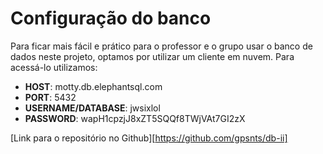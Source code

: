 # Configuração do banco
Para ficar mais fácil e prático para o professor e o grupo usar o banco de dados neste projeto, optamos por utilizar um cliente em nuvem. Para acessá-lo utilizamos:
* **HOST**: motty.db.elephantsql.com
* **PORT**: 5432
* **USERNAME/DATABASE**: jwsixlol
* **PASSWORD**: wapH1cpzjJ8xZT5SQQf8TWjVAt7GI2zX

[Link para o repositório no Github][https://github.com/gpsnts/db-ii]
